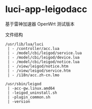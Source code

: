 # luci-app-leigodacc

基于雷神加速器 OpenWrt 测试版本

文件结构

```file
/usr/lib/lua/luci
 | - /controller/acc.lua
 | - /model/cbi/leigod/service.lua
 | - /model/cbi/leigod/device.lua
 | - /model/cbi/leigod/notice.lua
 | - /view/leigod/notice.htm
 | - /view/leigod/service.htm
 | - /i18n/acc.zh-cn.lmo

/usr/sbin/leigod
 | -acc-gw.linux.amd64
 | -leigod_uninstall.sh
 | -plugin_common.sh
 | -version
```